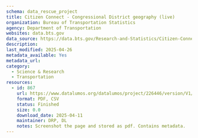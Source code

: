 ```yaml
---
schema: data_rescue_project 
title: Citizen Connect - Congressional District geography (live)
organization: Bureau of Transportation Statistics
agency: Department of Transportation
websites: data.bts.gov
data_source: https://data.bts.gov/Research-and-Statistics/Citizen-Connect-Congressional-District-geography-l/iynb-tzyd/about_data
description: 
last_modified: 2025-04-26
metadata_available: Yes
metadata_url: 
category:
  - Science & Research 
  - Transportation 
resources:
  - id: 867
    url: https://www.datalumos.org/datalumos/project/226446/version/V1/view
    format: PDF, CSV
    status: Finished
    size: 0.0
    download_date: 2025-04-11
    maintainer: DRP, DL
    notes: Screenshot the page and stored as pdf. Contains metadata.
---
```

